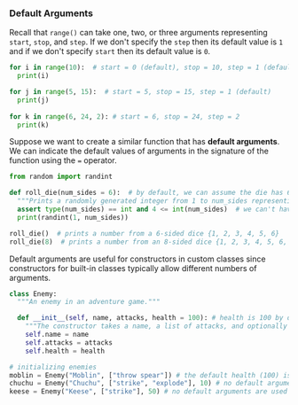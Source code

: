 ### Default Arguments

Recall that `range()` can take one, two, or three arguments representing `start`, `stop`, and `step`. If we don't specify the `step` then its default value is `1` and if we don't specify `start` then its default value is `0`.

```python
for i in range(10):  # start = 0 (default), stop = 10, step = 1 (default)
  print(i) 

for j in range(5, 15):  # start = 5, stop = 15, step = 1 (default)
  print(j)  
  
for k in range(6, 24, 2): # start = 6, stop = 24, step = 2
  print(k) 
```

Suppose we want to create a similar function that has **default arguments**. We can indicate the default values of arguments in the signature of the function using the `=` operator.

```python
from random import randint

def roll_die(num_sides = 6):  # by default, we can assume the die has 6 sides unless specified otherwise
  """Prints a randomly generated integer from 1 to num_sides representing a die roll."""
  assert type(num_sides) == int and 4 <= int(num_sides)  # we can't have fewer than 4 sides on a die
  print(randint(1, num_sides))

roll_die()  # prints a number from a 6-sided dice {1, 2, 3, 4, 5, 6}
roll_die(8)  # prints a number from an 8-sided dice {1, 2, 3, 4, 5, 6, 7, 8}
```

Default arguments are useful for constructors in custom classes since constructors for built-in classes typically allow different numbers of arguments.

```python
class Enemy:
  """An enemy in an adventure game."""

  def __init__(self, name, attacks, health = 100): # health is 100 by default unless specified otherwise
    """The constructor takes a name, a list of attacks, and optionally a number of health points."""
    self.name = name
    self.attacks = attacks
    self.health = health

# initializing enemies
moblin = Enemy("Moblin", ["throw spear"]) # the default health (100) is used
chuchu = Enemy("Chuchu", ["strike", "explode"], 10) # no default arguments are used
keese = Enemy("Keese", ["strike"], 50) # no default arguments are used
```
